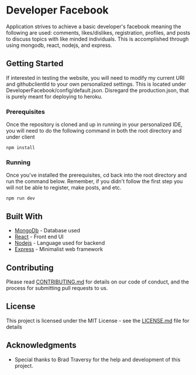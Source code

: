 # Developer Facebook

Application strives to achieve a basic developer's facebook meaning the following are used: comments, likes/dislikes, registration, profiles, and posts to discuss topics with like minded individuals. This is accomplished through using mongodb, react, nodejs, and express.

## Getting Started

If interested in testing the website, you will need to modify my current URI and githubclientId to your own personalized settings. This is located under DeveloperFacebook/config/default.json. Disregard the production.json, that is purely meant for deploying to heroku.

### Prerequisites

Once the repository is cloned and up in running in your personalized IDE, you will need to do the following command in both the root directory and under client

```
npm install
```

### Running

Once you've installed the prerequisites, cd back into the root directory and run the command below. Remember, if you didn't follow the first step you will not be able to register, make posts, and etc.

```
npm run dev
```


## Built With

* [MongoDb](https://www.mongodb.com/) - Database used
* [React](https://reactjs.org/) - Front end UI
* [Nodejs](https://nodejs.org/en/) - Language used for backend
* [Express](https://expressjs.com/) - Minimalist web framework

## Contributing

Please read [CONTRIBUTING.md](https://gist.github.com/PurpleBooth/b24679402957c63ec426) for details on our code of conduct, and the process for submitting pull requests to us.

## License

This project is licensed under the MIT License - see the [LICENSE.md](LICENSE.md) file for details

## Acknowledgments

* Special thanks to Brad Traversy for the help and development of this project.

